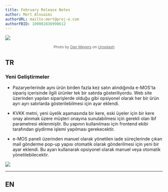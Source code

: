 ```yaml
---
title: February Release Notes
author: Mert Alnuaimi
authorURL: mailto:mert@proj-e.com
authorFBID: 100002836990612
---
```


![](https://snipboard.io/iAErlz.jpg)

<center style="font-size: 12px; color: #636363;">Photo by <a href="https://unsplash.com/@dmey503?utm_source=unsplash&utm_medium=referral&utm_content=creditCopyText" style="color:#636363;
 font-weight:400;  text-decoration: underline;">Dan Meyers</a> on <a href="https://unsplash.com/?utm_source=unsplash&utm_medium=referral&utm_content=creditCopyText" style="color:#636363; font-weight:400; text-decoration: underline;">Unsplash</a></center>

## TR

### Yeni Geliştirmeler

- Pazaryerlerinde aynı ürün birden fazla kez satın alındığında e-MOS'ta sipariş içerisinde ilgili ürünler tek bir satırda gösteriliyordu. Web site üzerinden yapılan siparişlerde olduğu gibi opsiyonel olarak her bir ürün ayrı ayrı satırlarda gösterilebilmesi için ayar eklendi.

- KVKK metni, yeni üyelik aşamasında bir kere, eski üyeler için bir kere onay alınmak üzere müşteri onayına sunulabilmesi için gerekli olan lbf parametresi eklenmiştir. Bu yapının kullanılması için frontend ekibi tarafından giydirme işlemi yapılması gerekecektir.

<!--truncate-->

- e-MOS paneli üzerinden manuel olarak yönetilen iade süreçlerinde çıkan mail gönderme pop-up yapısı otomatik olarak gönderilmesi için yeni bir ayar eklendi. Bu ayarı kullanarak opsiyonel olarak manuel veya otomatik yönetilebilecektir.

<code></code>

![](https://snipboard.io/2d70qH.jpg)

---

## EN
